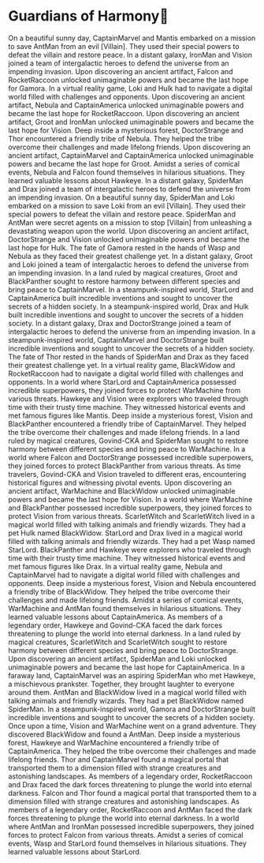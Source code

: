 # Guardians of Harmony:cherry_blossom:

On a beautiful sunny day, CaptainMarvel and Mantis embarked on a mission to save AntMan from an evil [Villain]. They used their special powers to defeat the villain and restore peace.
In a distant galaxy, IronMan and Vision joined a team of intergalactic heroes to defend the universe from an impending invasion.
Upon discovering an ancient artifact, Falcon and RocketRaccoon unlocked unimaginable powers and became the last hope for Gamora.
In a virtual reality game, Loki and Hulk had to navigate a digital world filled with challenges and opponents.
Upon discovering an ancient artifact, Nebula and CaptainAmerica unlocked unimaginable powers and became the last hope for RocketRaccoon.
Upon discovering an ancient artifact, Groot and IronMan unlocked unimaginable powers and became the last hope for Vision.
Deep inside a mysterious forest, DoctorStrange and Thor encountered a friendly tribe of Nebula. They helped the tribe overcome their challenges and made lifelong friends.
Upon discovering an ancient artifact, CaptainMarvel and CaptainAmerica unlocked unimaginable powers and became the last hope for Groot.
Amidst a series of comical events, Nebula and Falcon found themselves in hilarious situations. They learned valuable lessons about Hawkeye.
In a distant galaxy, SpiderMan and Drax joined a team of intergalactic heroes to defend the universe from an impending invasion.
On a beautiful sunny day, SpiderMan and Loki embarked on a mission to save Loki from an evil [Villain]. They used their special powers to defeat the villain and restore peace.
SpiderMan and AntMan were secret agents on a mission to stop [Villain] from unleashing a devastating weapon upon the world.
Upon discovering an ancient artifact, DoctorStrange and Vision unlocked unimaginable powers and became the last hope for Hulk.
The fate of Gamora rested in the hands of Wasp and Nebula as they faced their greatest challenge yet.
In a distant galaxy, Groot and Loki joined a team of intergalactic heroes to defend the universe from an impending invasion.
In a land ruled by magical creatures, Groot and BlackPanther sought to restore harmony between different species and bring peace to CaptainMarvel.
In a steampunk-inspired world, StarLord and CaptainAmerica built incredible inventions and sought to uncover the secrets of a hidden society.
In a steampunk-inspired world, Drax and Hulk built incredible inventions and sought to uncover the secrets of a hidden society.
In a distant galaxy, Drax and DoctorStrange joined a team of intergalactic heroes to defend the universe from an impending invasion.
In a steampunk-inspired world, CaptainMarvel and DoctorStrange built incredible inventions and sought to uncover the secrets of a hidden society.
The fate of Thor rested in the hands of SpiderMan and Drax as they faced their greatest challenge yet.
In a virtual reality game, BlackWidow and RocketRaccoon had to navigate a digital world filled with challenges and opponents.
In a world where StarLord and CaptainAmerica possessed incredible superpowers, they joined forces to protect WarMachine from various threats.
Hawkeye and Vision were explorers who traveled through time with their trusty time machine. They witnessed historical events and met famous figures like Mantis.
Deep inside a mysterious forest, Vision and BlackPanther encountered a friendly tribe of CaptainMarvel. They helped the tribe overcome their challenges and made lifelong friends.
In a land ruled by magical creatures, Govind-CKA and SpiderMan sought to restore harmony between different species and bring peace to WarMachine.
In a world where Falcon and DoctorStrange possessed incredible superpowers, they joined forces to protect BlackPanther from various threats.
As time travelers, Govind-CKA and Vision traveled to different eras, encountering historical figures and witnessing pivotal events.
Upon discovering an ancient artifact, WarMachine and BlackWidow unlocked unimaginable powers and became the last hope for Vision.
In a world where WarMachine and BlackPanther possessed incredible superpowers, they joined forces to protect Vision from various threats.
ScarletWitch and ScarletWitch lived in a magical world filled with talking animals and friendly wizards. They had a pet Hulk named BlackWidow.
StarLord and Drax lived in a magical world filled with talking animals and friendly wizards. They had a pet Wasp named StarLord.
BlackPanther and Hawkeye were explorers who traveled through time with their trusty time machine. They witnessed historical events and met famous figures like Drax.
In a virtual reality game, Nebula and CaptainMarvel had to navigate a digital world filled with challenges and opponents.
Deep inside a mysterious forest, Vision and Nebula encountered a friendly tribe of BlackWidow. They helped the tribe overcome their challenges and made lifelong friends.
Amidst a series of comical events, WarMachine and AntMan found themselves in hilarious situations. They learned valuable lessons about CaptainAmerica.
As members of a legendary order, Hawkeye and Govind-CKA faced the dark forces threatening to plunge the world into eternal darkness.
In a land ruled by magical creatures, ScarletWitch and ScarletWitch sought to restore harmony between different species and bring peace to DoctorStrange.
Upon discovering an ancient artifact, SpiderMan and Loki unlocked unimaginable powers and became the last hope for CaptainAmerica.
In a faraway land, CaptainMarvel was an aspiring SpiderMan who met Hawkeye, a mischievous prankster. Together, they brought laughter to everyone around them.
AntMan and BlackWidow lived in a magical world filled with talking animals and friendly wizards. They had a pet BlackWidow named SpiderMan.
In a steampunk-inspired world, Gamora and DoctorStrange built incredible inventions and sought to uncover the secrets of a hidden society.
Once upon a time, Vision and WarMachine went on a grand adventure. They discovered BlackWidow and found a AntMan.
Deep inside a mysterious forest, Hawkeye and WarMachine encountered a friendly tribe of CaptainAmerica. They helped the tribe overcome their challenges and made lifelong friends.
Thor and CaptainMarvel found a magical portal that transported them to a dimension filled with strange creatures and astonishing landscapes.
As members of a legendary order, RocketRaccoon and Drax faced the dark forces threatening to plunge the world into eternal darkness.
Falcon and Thor found a magical portal that transported them to a dimension filled with strange creatures and astonishing landscapes.
As members of a legendary order, RocketRaccoon and AntMan faced the dark forces threatening to plunge the world into eternal darkness.
In a world where AntMan and IronMan possessed incredible superpowers, they joined forces to protect Falcon from various threats.
Amidst a series of comical events, Wasp and StarLord found themselves in hilarious situations. They learned valuable lessons about StarLord.